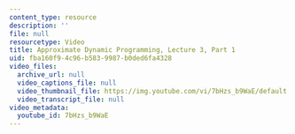 ```yaml
---
content_type: resource
description: ''
file: null
resourcetype: Video
title: Approximate Dynamic Programming, Lecture 3, Part 1
uid: fba160f9-4c96-b583-9987-b0ded6fa4328
video_files:
  archive_url: null
  video_captions_file: null
  video_thumbnail_file: https://img.youtube.com/vi/7bHzs_b9WaE/default.jpg
  video_transcript_file: null
video_metadata:
  youtube_id: 7bHzs_b9WaE
---
```

